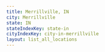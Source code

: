 ```yaml
---
title: Merrillville, IN
city: Merrillville
state: IN
stateIndexKey: state-in
cityIndexKey: city-in-merrillville
layout: list_all_locations
---
```

